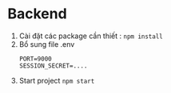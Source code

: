 # Backend
1. Cài đặt các package cần thiết :
    `npm install`
2. Bổ sung file .env
    ```
    PORT=9000
    SESSION_SECRET=....
    ```
3. Start project
    `npm start`
